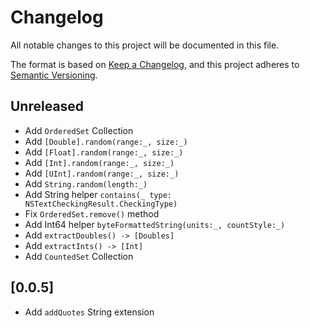 # Changelog

All notable changes to this project will be documented in this file.

The format is based on [Keep a Changelog](https://keepachangelog.com/en/1.0.0/),
and this project adheres to [Semantic Versioning](https://semver.org/spec/v2.0.0.html).

## Unreleased

- Add `OrderedSet` Collection
- Add `[Double].random(range:_, size:_)`
- Add `[Float].random(range:_, size:_)`
- Add `[Int].random(range:_, size:_)`
- Add `[UInt].random(range:_, size:_)`
- Add `String.random(length:_)`
- Add String helper `contains(_ type: NSTextCheckingResult.CheckingType)`
- Fix `OrderedSet.remove()` method 
- Add Int64 helper `byteFormattedString(units:_, countStyle:_)`
- Add `extractDoubles() -> [Doubles]`
- Add `extractInts() -> [Int]`
- Add `CountedSet` Collection

## [0.0.5]

- Add `addQuotes` String extension
